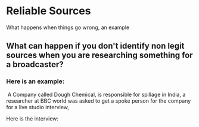 # Reliable Sources 
What happens when things go wrong, an example

## What can happen if you don't identify non legit sources when you are researching something for a broadcaster?
### Here is an example:

 A Company called Dough Chemical, is responsible for spillage in India, a researcher at BBC world was asked to get a spoke person for the company for a live studio interview,

Here is the interview: 
